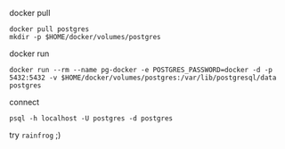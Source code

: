 
docker pull

    docker pull postgres
    mkdir -p $HOME/docker/volumes/postgres

docker run

    docker run --rm --name pg-docker -e POSTGRES_PASSWORD=docker -d -p 5432:5432 -v $HOME/docker/volumes/postgres:/var/lib/postgresql/data postgres


connect

    psql -h localhost -U postgres -d postgres


try `rainfrog` ;)
